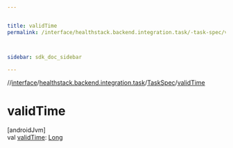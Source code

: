 ```yaml
---


title: validTime
permalink: /interface/healthstack.backend.integration.task/-task-spec/valid-time.html



sidebar: sdk_doc_sidebar

---
```



//[interface](/bi_interface.html)/[healthstack.backend.integration.task](../index.html)/[TaskSpec](index.html)/[validTime](valid-time.html)



# validTime



[androidJvm]\
val [validTime](valid-time.html): [Long](https://kotlinlang.org/api/latest/jvm/stdlib/kotlin/-long/index.html)






